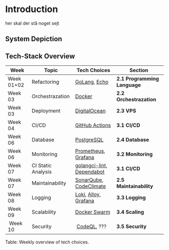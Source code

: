# Introduction

her skal der stå noget sejt

## System Depiction

## Tech-Stack Overview

| **Week** | **Topic** | **Tech Choices** | **Section** |
| --- | --- | ----- | ----- |
| Week 01+02 | Refactoring | [GoLang](https://go.dev/), [Echo](https://echo.labstack.com/) | **2.1 Programming Language** |
| Week 03 | Orchestrazation | [Docker](https://www.docker.com/) | **2.2 Orchestrazation** |
| Week 03 | Deployment | [DigitalOcean](https://www.digitalocean.com/) | **2.3 VPS** |
| Week 04 | CI/CD | [GitHub Actions](https://github.com/features/actions) | **3.1 CI/CD** |
| Week 06 | Database | [PostgreSQL](https://www.postgresql.org/) | **2.4 Database** |
| Week 06 | Monitoring | [Prometheus](https://prometheus.io/), [Grafana](https://grafana.com/) | **3.2 Monitoring** |
| Week 07 | CI Static Analysis | [golangci-lint](https://github.com/golangci/golangci-lint), [Dependabot](https://github.com/dependabot) | **3.1 CI/CD** |
| Week 07 | Maintainability | [SonarQube](https://www.sonarsource.com/products/sonarqube/), [CodeClimate](https://codeclimate.com/) | **2.5 Maintainability** |
| Week 08 | Logging | [Loki](https://grafana.com/docs/loki/latest/), [Alloy](https://grafana.com/docs/alloy/latest/), [Grafana](https://grafana.com/) | **3.3 Logging** |
| Week 09 | Scalability | [Docker Swarm](https://docs.docker.com/engine/swarm/) | **3.4 Scaling** |
| Week 10 | Security | [CodeQL](https://codeql.github.com/), ??? | **3.5 Security** |  

Table: Weekly overview of tech choices.